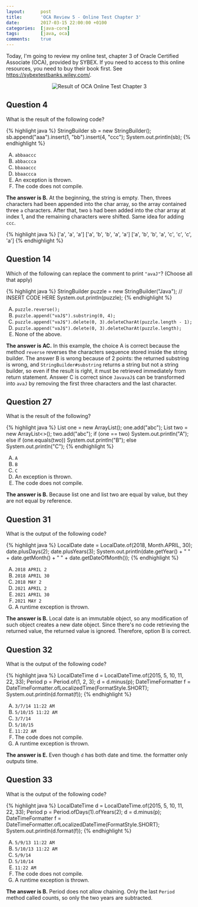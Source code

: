 ```yaml
---
layout:      post
title:       'OCA Review 5 - Online Test Chapter 3'
date:        2017-03-15 22:00:00 +0100
categories:  [java-core]
tags:        [java, oca]
comments:    true
---
```


Today, I'm going to review my online test, chapter 3 of Oracle Certified
Associate (OCA), provided by SYBEX. If you need to access to this online
resources, you need to buy their book first. See
<https://sybextestbanks.wiley.com/>.

<!--more-->

<style type="text/css">
  ol { list-style-type: upper-alpha; }
</style>

<p align="center">
  <img
    src="{{ site.url }}/assets/20170315-oca-online-test-chapter-3.png"
    alt="Result of OCA Online Test Chapter 3">
</p>

## Question 4

What is the result of the following code?

{% highlight java %}
StringBuilder sb = new StringBuilder();
sb.append("aaa").insert(1, "bb").insert(4, "ccc");
System.out.println(sb);
{% endhighlight %}

1. `abbaaccc`
2. `abbaccca`
3. `bbaaaccc`
4. `bbaaccca`
5. An exception is thrown.
6. The code does not compile.

**The answer is B.** At the beginning, the string is empty. Then, threes
characters had been appended into the char array, so the array contained three
`a` characters. After that, two `b` had been added into the char array at index
1, and the remaining characters were shifted. Same idea for adding `ccc`.

{% highlight java %}
['a', 'a', 'a']
['a', 'b', 'b', 'a', 'a']
['a', 'b', 'b', 'a', 'c', 'c', 'c', 'a']
{% endhighlight %}

## Question 14

Which of the following can replace the comment to print `"avaJ"`? (Choose all
that apply)

{% highlight java %}
StringBuilder puzzle = new StringBuilder("Java");
// INSERT CODE HERE
System.out.println(puzzle);
{% endhighlight %}

1. `puzzle.reverse();`
2. `puzzle.append("vaJ$").substring(0, 4);`
3. `puzzle.append("vaJ$").delete(0, 3).deleteCharAt(puzzle.length - 1);`
4. `puzzle.append("vaJ$").delete(0, 3).deleteCharAt(puzzle.length);`
5. None of the above.

**The answer is AC.** In this example, the choice A is correct because the
method `reverse` reverses the characters sequence stored inside the string
builder. The answer B is wrong because of 2 points: the returned substring is
wrong, and `StringBuilder#substring` returns a string but not a string builder,
so even if the result is right, it must be retrieved immediately from return
statement. Answer C is correct since `JavavaJ$` can be transformed into `avaJ`
by removing the first three characters and the last character.

## Question 27

What is the result of the following?

{% highlight java %}
List<String> one = new ArrayList<String>();
one.add("abc");
List<String> two = new ArrayList<>();
two.add("abc");
if (one == two)
  System.out.println("A");
else if (one.equals(two))
  System.out.println("B");
else
  System.out.println("C");
{% endhighlight %}

1. `A`
2. `B`
3. `C`
4. An exception is thrown.
5. The code does not compile.

**The answer is B.** Because list one and list two are equal by value, but they
are not equal by reference.

## Question 31

What is the output of the following code?

{% highlight java %}
LocalDate date = LocalDate.of(2018, Month.APRIL, 30);
date.plusDays(2);
date.plusYears(3);
System.out.println(date.getYear()
    + " " + date.getMonth()
    + " " + date.getDateOfMonth());
{% endhighlight %}

1. `2018 APRIL 2`
2. `2018 APRIL 30`
3. `2018 MAY 2`
4. `2021 APRIL 2`
5. `2021 APRIL 30`
6. `2021 MAY 2`
7. A runtime exception is thrown.

**The answer is B.** Local date is an immutable object, so any modification of
such object creates a new date object. Since there's no code retrieving the
returned value, the returned value is ignored. Therefore, option B is correct.

## Question 32

What is the output of the following code?

{% highlight java %}
LocalDateTime d = LocalDateTime.of(2015, 5, 10, 11, 22, 33);
Period p = Period.of(1, 2, 3);
d = d.minus(p);
DateTimeFormatter f = DateTimeFormatter.ofLocalizedTime(FormatStyle.SHORT);
System.out.println(d.format(f));
{% endhighlight %}

1. `3/7/14 11:22 AM`
2. `5/10/15 11:22 AM`
3. `3/7/14`
4. `5/10/15`
5. `11:22 AM`
6. The code does not compile.
7. A runtime exception is thrown.

**The answer is E.** Even though `d` has both date and time. the formatter only
outputs time.

## Question 33

What is the output of the following code?

{% highlight java %}
LocalDateTime d = LocalDateTime.of(2015, 5, 10, 11, 22, 33);
Period p = Period.ofDays(1).ofYears(2);
d = d.minus(p);
DateTimeFormatter f = DateTimeFormatter.ofLocalizedDateTime(FormatStyle.SHORT);
System.out.println(d.format(f));
{% endhighlight %}

1. `5/9/13 11:22 AM`
2. `5/10/13 11:22 AM`
3. `5/9/14`
4. `5/10/14`
5. `11:22 AM`
6. The code does not compile.
7. A runtime exception is thrown.

**The answer is B.** Period does not allow chaining. Only the last `Period`
method called counts, so only the two years are subtracted.
